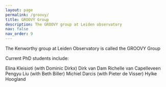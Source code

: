 ```yaml
---
layout: page
permalink: /groovy/
title: GROOVY Group
description: The GROOVY group at Leiden observatory
nav: false
nav_order: 9
---
```


The Kenworthy group at Leiden Observatory is called the GROOVY Group


Current PhD students include:

Elina Kleisioti (with Dominic Dirkx)
Dirk van Dam
Richelle van Capelleveen
Pengyu Liu (with Beth Biller)
Michiel Darcis (with Pieter de Visser)
Hylke Hoogland
